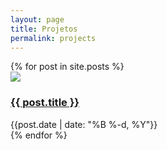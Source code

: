 ```yaml
---
layout: page
title: Projetos
permalink: projects
---
```


<div>
  {% for post in site.posts %}
    <div class="flex space-x-2 py-1">
      <img class="h-8" src="{{site.baseurl}}/assets/projects/{{ post.title }}.svg">
      <div>
        <h3><a href="{{site.baseurl}}{{ post.url }}">{{ post.title }}</a></h3>
        <div class="text-sm text-gray-400">{{post.date | date: "%B %-d, %Y"}}</div>
      </div>
    </div>
  {% endfor %}
</div>


